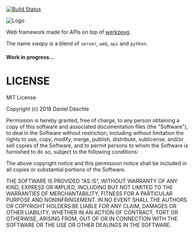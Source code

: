 [![Build Status](https://travis-ci.org/danieldaeschle/swapy.svg?branch=master)](https://travis-ci.org/danieldaeschle/swapy)

![Logo](https://raw.githubusercontent.com/danieldaeschle/swapy/master/logo.png)

Web framework made for APIs on top of [werkzeug](http://werkzeug.pocoo.org/).

The name *swapy* is a blend of `server`, `web`, `api` and `python`.

#### Work in progress...

# LICENSE

MIT License

Copyright (c) 2018 Daniel Däschle

Permission is hereby granted, free of charge, to any person obtaining a copy
of this software and associated documentation files (the "Software"), to deal
in the Software without restriction, including without limitation the rights
to use, copy, modify, merge, publish, distribute, sublicense, and/or sell
copies of the Software, and to permit persons to whom the Software is
furnished to do so, subject to the following conditions:

The above copyright notice and this permission notice shall be included in all
copies or substantial portions of the Software.

THE SOFTWARE IS PROVIDED "AS IS", WITHOUT WARRANTY OF ANY KIND, EXPRESS OR
IMPLIED, INCLUDING BUT NOT LIMITED TO THE WARRANTIES OF MERCHANTABILITY,
FITNESS FOR A PARTICULAR PURPOSE AND NONINFRINGEMENT. IN NO EVENT SHALL THE
AUTHORS OR COPYRIGHT HOLDERS BE LIABLE FOR ANY CLAIM, DAMAGES OR OTHER
LIABILITY, WHETHER IN AN ACTION OF CONTRACT, TORT OR OTHERWISE, ARISING FROM,
OUT OF OR IN CONNECTION WITH THE SOFTWARE OR THE USE OR OTHER DEALINGS IN THE
SOFTWARE.

